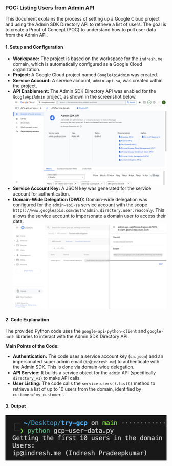 ### POC: Listing Users from Admin API

This document explains the process of setting up a Google Cloud project and using the Admin SDK Directory API to retrieve a list of users. The goal is to create a Proof of Concept (POC) to understand how to pull user data from the Admin API.

#### 1\. Setup and Configuration

- **Workspace:** The project is based on the workspace for the `indresh.me` domain, which is automatically configured as a Google Cloud organization.
- **Project:** A Google Cloud project named `GoogleApiAdmin` was created.
- **Service Account:** A service account, `admin-api-sa`, was created within the project.
- **API Enablement:** The Admin SDK Directory API was enabled for the `GoogleApiAdmin` project, as shown in the screenshot below.
![Admin API Enabled](adminapi.png)
- **Service Account Key:** A JSON key was generated for the service account for authentication.
- **Domain-Wide Delegation (DWD):** Domain-wide delegation was configured for the `admin-api-sa` service account with the scope `https://www.googleapis.com/auth/admin.directory.user.readonly`. This allows the service account to impersonate a domain user to access their data.
![Domain Wide Delegation](dwd.png)

#### 2\. Code Explanation

The provided Python code uses the `google-api-python-client` and `google-auth` libraries to interact with the Admin SDK Directory API.

**Main Points of the Code:**

- **Authentication:** The code uses a service account key (`sa.json`) and an impersonated super admin email (`ip@indresh.me`) to authenticate with the Admin SDK. This is done via domain-wide delegation.
- **API Service:** It builds a service object for the `admin` API (specifically `directory_v1`) to make API calls.
- **User Listing:** The code calls the `service.users().list()` method to retrieve a list of up to 10 users from the domain, identified by `customer='my_customer'`.

#### 3\. Output

![output](output.png)
